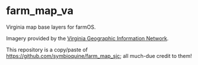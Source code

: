 # farm_map_va

Virginia map base layers for farmOS.

Imagery provided by the [Virginia Geographic Information Network](https://vgin.vdem.virginia.gov/pages/cl-restservices).

This repository is a copy/paste of https://github.com/symbioquine/farm_map_sjc; all much-due credit to them!
